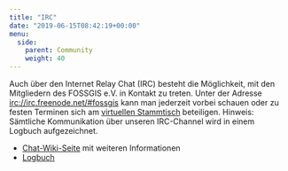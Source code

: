 ```yaml
---
title: "IRC"
date: "2019-06-15T08:42:19+00:00"
menu:
  side:
    parent: Community
    weight: 40
---
```


Auch über den Internet Relay Chat (IRC) besteht die Möglichkeit, mit den Mitgliedern des FOSSGIS e.V. in Kontakt zu treten. Unter der Adresse [irc://irc.freenode.net/#fossgis](irc://irc.freenode.net/#fossgis) kann man jederzeit vorbei schauen oder zu festen Terminen sich am [virtuellen Stammtisch](community_stammtische.html#chat-stammtisch) beteiligen. Hinweis: Sämtliche Kommunikation über unseren IRC-Channel wird in einem Logbuch aufgezeichnet.

*   [Chat-Wiki-Seite](https://www.fossgis.de/wiki/IRC) mit weiteren Informationen
*   [Logbuch](http://irclogs.geoapt.com/fossgis/)
